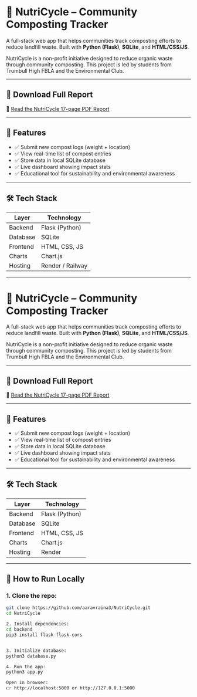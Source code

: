 # 🌱 NutriCycle – Community Composting Tracker

A full-stack web app that helps communities track composting efforts to reduce landfill waste. Built with **Python (Flask)**, **SQLite**, and **HTML/CSS/JS**.

NutriCycle is a non-profit initiative designed to reduce organic waste through community composting. This project is led by students from Trumbull High FBLA and the Environmental Club.

---

## 📄 Download Full Report

📄 [Read the NutriCycle 17-page PDF Report](NutriCycle.pdf)

---

## 🧾 Features

- ✅ Submit new compost logs (weight + location)
- ✅ View real-time list of compost entries
- ✅ Store data in local SQLite database
- ✅ Live dashboard showing impact stats
- ✅ Educational tool for sustainability and environmental awareness

---

## 🛠 Tech Stack

| Layer     | Technology        |
|----------|------------------|
| Backend  | Flask (Python)   |
| Database | SQLite           |
| Frontend | HTML, CSS, JS    |
| Charts   | Chart.js         |
| Hosting  | Render / Railway |

---

# 🌱 NutriCycle – Community Composting Tracker

A full-stack web app that helps communities track composting efforts to reduce landfill waste. Built with **Python (Flask)**, **SQLite**, and **HTML/CSS/JS**.

NutriCycle is a non-profit initiative designed to reduce organic waste through community composting. This project is led by students from Trumbull High FBLA and the Environmental Club.

---

## 📄 Download Full Report

📄 [Read the NutriCycle 17-page PDF Report](NutriCycle.pdf)

---

## 🧾 Features

- ✅ Submit new compost logs (weight + location)
- ✅ View real-time list of compost entries
- ✅ Store data in local SQLite database
- ✅ Live dashboard showing impact stats
- ✅ Educational tool for sustainability and environmental awareness

---

## 🛠 Tech Stack

| Layer     | Technology        |
|----------|------------------|
| Backend  | Flask (Python)   |
| Database | SQLite           |
| Frontend | HTML, CSS, JS    |
| Charts   | Chart.js         |
| Hosting  | Render|



---

## 🚀 How to Run Locally

### 1. Clone the repo:

```bash
git clone https://github.com/aaravraina3/NutriCycle.git 
cd NutriCycle

2. Install dependencies:
cd backend
pip3 install flask flask-cors


3. Initialize database:
python3 database.py

4. Run the app:
python3 app.py

Open in browser:
👉 http://localhost:5000 or http://127.0.0.1:5000
